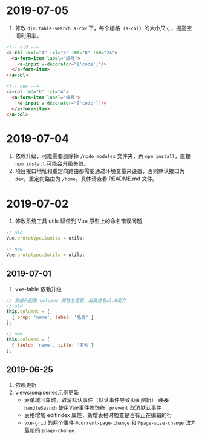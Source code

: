 # 2019-07-05
1. 修改 `div.table-search a-row` 下，每个栅格（`a-col`）的大小尺寸，提高空间利用率。

``` html
<!-- old -->
<a-col :xxl="4" :xl="6" :md="8" :sm="24">
  <a-form-item label="编号">
    <a-input v-decorator="['code']"/>
  </a-form-item>
</a-col>

<!-- new -->
<a-col :md="6" :xl="4">
  <a-form-item label="编号">
    <a-input v-decorator="['code']"/>
  </a-form-item>
</a-col>
```

# 2019-07-04
1. 依赖升级，可能需要删除掉 `/node_modules` 文件夹，再 `npm install`，直接 `npm install` 可能会升级失败。
2. 项目接口地址和重定向路由都需要通过环境变量来设置，否则默认接口为 `dev`，重定向路由为 `/home`。具体请查看 README.md 文件。

# 2019-07-02
1. 修改系统工具 utils 赋值到 Vue 原型上的命名错误问题

``` javascript
// old
Vue.prototype.$units = utils;

// new 
Vue.prototype.$utils = utils;
```

## 2019-07-01
1. vxe-table 依赖升级

``` javascript
// 表格列配置 columns 属性名变更，旧属性名v3.0废弃
// old
this.columns = [
  { prop: 'name', label: '名称' }
];

// new
this.columns = [
  { field: 'name', title: '名称'}
];
```

## 2019-06-25
1. 依赖更新  
2. views/seq/series示例更新  
   * 表单域回车时，取消默认事件（默认事件导致页面刷新） ~~涉及 `handleSearch`~~ 使用Vue事件修饰符 `.prevent` 取消默认事件
   * 表格增加 editIndex 属性，新增表格时检查是否有正在编辑的行  
   * `vxe-grid` 的两个事件 `@current-page-change` 和 `@page-size-change` 改为最新的 `@page-change`
